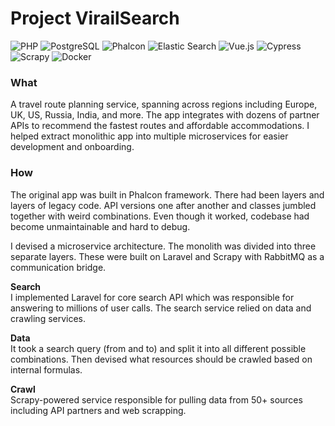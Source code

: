 # Project VirailSearch
![PHP](https://img.shields.io/badge/PHP-777BB4?logo=php&logoColor=white) ![PostgreSQL](https://img.shields.io/badge/PostgreSQL-336791?logo=postgresql&logoColor=white) ![Phalcon](https://img.shields.io/badge/Phalcon-4F5B93?logo=phalcon&logoColor=white) ![Elastic Search](https://img.shields.io/badge/Elastic_Search-005571?logo=elasticsearch&logoColor=white) ![Vue.js](https://img.shields.io/badge/Vue.js-4FC08D?logo=vue.js&logoColor=white) ![Cypress](https://img.shields.io/badge/Cypress-17202C?logo=cypress&logoColor=white) ![Scrapy](https://img.shields.io/badge/Scrapy-2C2D72?logo=scrapy&logoColor=white) ![Docker](https://img.shields.io/badge/Docker-2496ED?logo=docker&logoColor=white)


### What
A travel route planning service, spanning across regions including Europe, UK, US, Russia, India, and more. The app integrates with dozens of partner APIs to recommend the fastest routes and affordable accommodations.	I helped extract monolithic app into multiple microservices for easier development and onboarding. 

### How
The original app was built in Phalcon framework. There had been layers and layers of legacy code. API versions one after another and classes jumbled together with weird combinations. Even though it worked, codebase had become unmaintainable and hard to debug. 

I devised a microservice architecture. The monolith was divided into three separate layers. These were built on Laravel and Scrapy with RabbitMQ as a communication bridge. 

**Search**  
I implemented Laravel for core search API which was responsible for answering to millions of user calls. The search service relied on data and crawling services. 

**Data**  
It took a search query (from and to) and split it into all different possible combinations. Then devised what resources should be crawled based on internal formulas. 

**Crawl**  
Scrapy-powered service responsible for pulling data from 50+ sources including API partners and web scrapping. 
